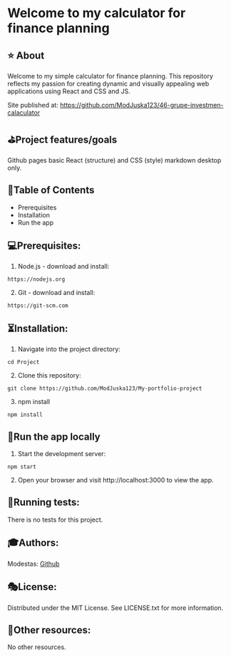 # Welcome to my calculator for finance planning
## ⭐ About
Welcome to my simple calculator for finance planning. This repository reflects my passion for creating dynamic and visually appealing web applications using React and CSS and JS.

Site published at: https://github.com/ModJuska123/46-grupe-investmen-calaculator

## ⛳Project features/goals
Github pages basic React (structure) and CSS (style) markdown desktop only.

## 📑Table of Contents
 - Prerequisites
 - Installation
 - Run the app

## 💻Prerequisites:

1. Node.js - download and install:
```
https://nodejs.org
```

2. Git - download and install:
```
https://git-scm.com
```

## ⏳Installation:

1. Navigate into the project directory:
```
cd Project
```

2. Clone this repository:
```
git clone https://github.com/ModJuska123/My-portfolio-project
```

3. npm install
```
npm install
```

## 🚵Run the app locally

1. Start the development server:
```
npm start
```

2. Open your browser and visit http://localhost:3000 to view the app.

## 🛝Running tests:

There is no tests for this project.

## 🎓Authors:
Modestas: [Github](https://github.com/ModJuska123)

## 🎭License:

Distributed under the MIT License. See LICENSE.txt for more information.

## 🎎Other resources:

No other resources.